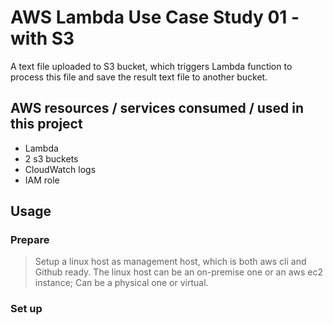 # AWS Lambda Use Case Study 01 - with S3

A text file uploaded to S3 bucket, which triggers Lambda function to process this file and save the result text file to another bucket.

## AWS resources / services consumed / used in this project
* Lambda 
* 2 s3 buckets
* CloudWatch logs
* IAM role

## Usage

### Prepare

> Setup a linux host as management host, which is both aws cli and Github ready. The linux host can be an on-premise one or an aws ec2 instance; Can be a physical one or virtual. 

### Set up
  
